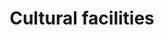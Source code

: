 ---
title: Cultural facilities
longTitle: 'Cultural facilities'
tags:
- gccommon
use:
- "[[Cultural institutions]]"
---
